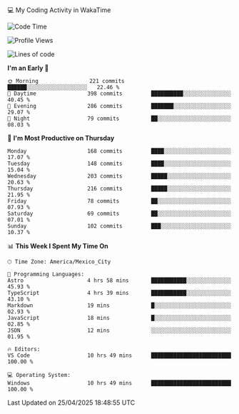 💻 My Coding Activity in WakaTime
<!--START_SECTION:waka-->
![Code Time](http://img.shields.io/badge/Code%20Time-361%20hrs%2044%20mins-blue)

![Profile Views](http://img.shields.io/badge/Profile%20Views-0-blue)

![Lines of code](https://img.shields.io/badge/From%20Hello%20World%20I%27ve%20Written-1.9%20million%20lines%20of%20code-blue)

**I'm an Early 🐤** 

```text
🌞 Morning                221 commits         ██████░░░░░░░░░░░░░░░░░░░   22.46 % 
🌆 Daytime                398 commits         ██████████░░░░░░░░░░░░░░░   40.45 % 
🌃 Evening                286 commits         ███████░░░░░░░░░░░░░░░░░░   29.07 % 
🌙 Night                  79 commits          ██░░░░░░░░░░░░░░░░░░░░░░░   08.03 % 
```
📅 **I'm Most Productive on Thursday** 

```text
Monday                   168 commits         ████░░░░░░░░░░░░░░░░░░░░░   17.07 % 
Tuesday                  148 commits         ████░░░░░░░░░░░░░░░░░░░░░   15.04 % 
Wednesday                203 commits         █████░░░░░░░░░░░░░░░░░░░░   20.63 % 
Thursday                 216 commits         █████░░░░░░░░░░░░░░░░░░░░   21.95 % 
Friday                   78 commits          ██░░░░░░░░░░░░░░░░░░░░░░░   07.93 % 
Saturday                 69 commits          ██░░░░░░░░░░░░░░░░░░░░░░░   07.01 % 
Sunday                   102 commits         ███░░░░░░░░░░░░░░░░░░░░░░   10.37 % 
```


📊 **This Week I Spent My Time On** 

```text
🕑︎ Time Zone: America/Mexico_City

💬 Programming Languages: 
Astro                    4 hrs 58 mins       ███████████░░░░░░░░░░░░░░   45.93 % 
TypeScript               4 hrs 39 mins       ███████████░░░░░░░░░░░░░░   43.10 % 
Markdown                 19 mins             █░░░░░░░░░░░░░░░░░░░░░░░░   02.93 % 
JavaScript               18 mins             █░░░░░░░░░░░░░░░░░░░░░░░░   02.85 % 
JSON                     12 mins             ░░░░░░░░░░░░░░░░░░░░░░░░░   01.95 % 

🔥 Editors: 
VS Code                  10 hrs 49 mins      █████████████████████████   100.00 % 

💻 Operating System: 
Windows                  10 hrs 49 mins      █████████████████████████   100.00 % 
```


 Last Updated on 25/04/2025 18:48:55 UTC
<!--END_SECTION:waka-->
